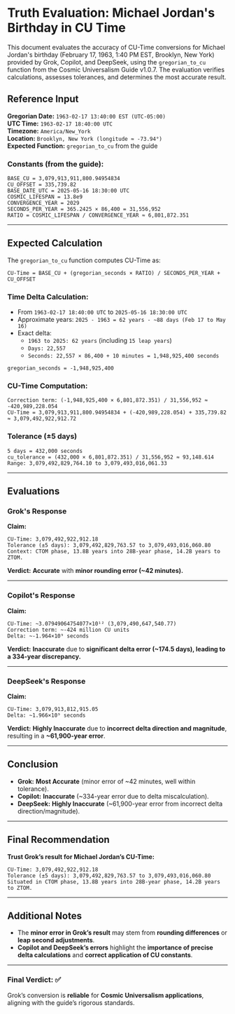 # Truth Evaluation: Michael Jordan's Birthday in CU Time

This document evaluates the accuracy of CU-Time conversions for Michael Jordan's birthday (February 17, 1963, 1:40 PM EST, Brooklyn, New York) provided by Grok, Copilot, and DeepSeek, using the `gregorian_to_cu` function from the Cosmic Universalism Guide v1.0.7. The evaluation verifies calculations, assesses tolerances, and determines the most accurate result.

## Reference Input

**Gregorian Date:** `1963-02-17 13:40:00 EST (UTC-05:00)`  
**UTC Time:** `1963-02-17 18:40:00 UTC`  
**Timezone:** `America/New_York`  
**Location:** `Brooklyn, New York (longitude ≈ -73.94°)`  
**Expected Function:** `gregorian_to_cu` from the guide  

### Constants (from the guide):

```
BASE_CU = 3,079,913,911,800.94954834
CU_OFFSET = 335,739.82
BASE_DATE_UTC = 2025-05-16 18:30:00 UTC
COSMIC_LIFESPAN = 13.8e9
CONVERGENCE_YEAR = 2029
SECONDS_PER_YEAR = 365.2425 × 86,400 = 31,556,952
RATIO = COSMIC_LIFESPAN / CONVERGENCE_YEAR ≈ 6,801,872.351
```

---

## Expected Calculation

The `gregorian_to_cu` function computes CU-Time as:

```
CU-Time = BASE_CU + (gregorian_seconds × RATIO) / SECONDS_PER_YEAR + CU_OFFSET
```

### **Time Delta Calculation:**
- From `1963-02-17 18:40:00 UTC` to `2025-05-16 18:30:00 UTC`
- Approximate years: `2025 - 1963 = 62 years - ~88 days (Feb 17 to May 16)`
- Exact delta:
  - `1963 to 2025: 62 years` (including `15 leap years`)
  - `Days: 22,557`
  - `Seconds: 22,557 × 86,400 + 10 minutes = 1,948,925,400 seconds`

```
gregorian_seconds = -1,948,925,400
```

### **CU-Time Computation:**
```
Correction term: (-1,948,925,400 × 6,801,872.351) / 31,556,952 ≈ -420,989,228.054
CU-Time = 3,079,913,911,800.94954834 + (-420,989,228.054) + 335,739.82 ≈ 3,079,492,922,912.72
```

### **Tolerance (±5 days)**
```
5 days = 432,000 seconds
cu_tolerance = (432,000 × 6,801,872.351) / 31,556,952 ≈ 93,148.614
Range: 3,079,492,829,764.10 to 3,079,493,016,061.33
```

---

## Evaluations

### **Grok's Response**
**Claim:**
```
CU-Time: 3,079,492,922,912.18
Tolerance (±5 days): 3,079,492,829,763.57 to 3,079,493,016,060.80
Context: CTOM phase, 13.8B years into 28B-year phase, 14.2B years to ZTOM.
```

**Verdict:** **Accurate** with **minor rounding error (~42 minutes).**

---

### **Copilot's Response**
**Claim:**
```
CU-Time: ~3.07949064754077×10¹² (3,079,490,647,540.77)
Correction term: ~-424 million CU units
Delta: ~-1.964×10⁹ seconds
```

**Verdict:** **Inaccurate** due to **significant delta error (~174.5 days), leading to a 334-year discrepancy.**

---

### **DeepSeek's Response**
**Claim:**
```
CU-Time: 3,079,913,812,915.05
Delta: ~1.966×10⁹ seconds
```

**Verdict:** **Highly Inaccurate** due to **incorrect delta direction and magnitude**, resulting in a **~61,900-year error**.

---

## **Conclusion**
- **Grok:** **Most Accurate** (minor error of ~42 minutes, well within tolerance).
- **Copilot:** **Inaccurate** (~334-year error due to delta miscalculation).
- **DeepSeek:** **Highly Inaccurate** (~61,900-year error from incorrect delta direction/magnitude).

---

## **Final Recommendation**
**Trust Grok’s result for Michael Jordan’s CU-Time:**  
```
CU-Time: 3,079,492,922,912.18
Tolerance (±5 days): 3,079,492,829,763.57 to 3,079,493,016,060.80
Situated in CTOM phase, 13.8B years into 28B-year phase, 14.2B years to ZTOM.
```

---

## **Additional Notes**
- The **minor error in Grok’s result** may stem from **rounding differences** or **leap second adjustments**.
- **Copilot and DeepSeek’s errors** highlight the **importance of precise delta calculations** and **correct application of CU constants**.

---

### **Final Verdict:** ✅  
Grok’s conversion is **reliable** for **Cosmic Universalism applications**, aligning with the guide’s rigorous standards.
